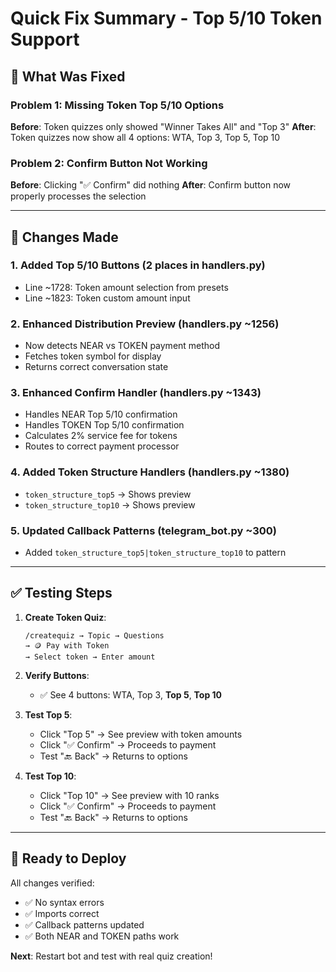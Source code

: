 # Quick Fix Summary - Top 5/10 Token Support

## 🔧 What Was Fixed

### Problem 1: Missing Token Top 5/10 Options

**Before**: Token quizzes only showed "Winner Takes All" and "Top 3"
**After**: Token quizzes now show all 4 options: WTA, Top 3, Top 5, Top 10

### Problem 2: Confirm Button Not Working

**Before**: Clicking "✅ Confirm" did nothing
**After**: Confirm button now properly processes the selection

---

## 📝 Changes Made

### 1. Added Top 5/10 Buttons (2 places in handlers.py)

- Line ~1728: Token amount selection from presets
- Line ~1823: Token custom amount input

### 2. Enhanced Distribution Preview (handlers.py ~1256)

- Now detects NEAR vs TOKEN payment method
- Fetches token symbol for display
- Returns correct conversation state

### 3. Enhanced Confirm Handler (handlers.py ~1343)

- Handles NEAR Top 5/10 confirmation
- Handles TOKEN Top 5/10 confirmation
- Calculates 2% service fee for tokens
- Routes to correct payment processor

### 4. Added Token Structure Handlers (handlers.py ~1380)

- `token_structure_top5` → Shows preview
- `token_structure_top10` → Shows preview

### 5. Updated Callback Patterns (telegram_bot.py ~300)

- Added `token_structure_top5|token_structure_top10` to pattern

---

## ✅ Testing Steps

1. **Create Token Quiz**:

   ```
   /createquiz → Topic → Questions
   → 🪙 Pay with Token
   → Select token → Enter amount
   ```

2. **Verify Buttons**:

   - ✅ See 4 buttons: WTA, Top 3, **Top 5**, **Top 10**

3. **Test Top 5**:

   - Click "Top 5" → See preview with token amounts
   - Click "✅ Confirm" → Proceeds to payment
   - Test "🔙 Back" → Returns to options

4. **Test Top 10**:
   - Click "Top 10" → See preview with 10 ranks
   - Click "✅ Confirm" → Proceeds to payment
   - Test "🔙 Back" → Returns to options

---

## 🚀 Ready to Deploy

All changes verified:

- ✅ No syntax errors
- ✅ Imports correct
- ✅ Callback patterns updated
- ✅ Both NEAR and TOKEN paths work

**Next**: Restart bot and test with real quiz creation!
